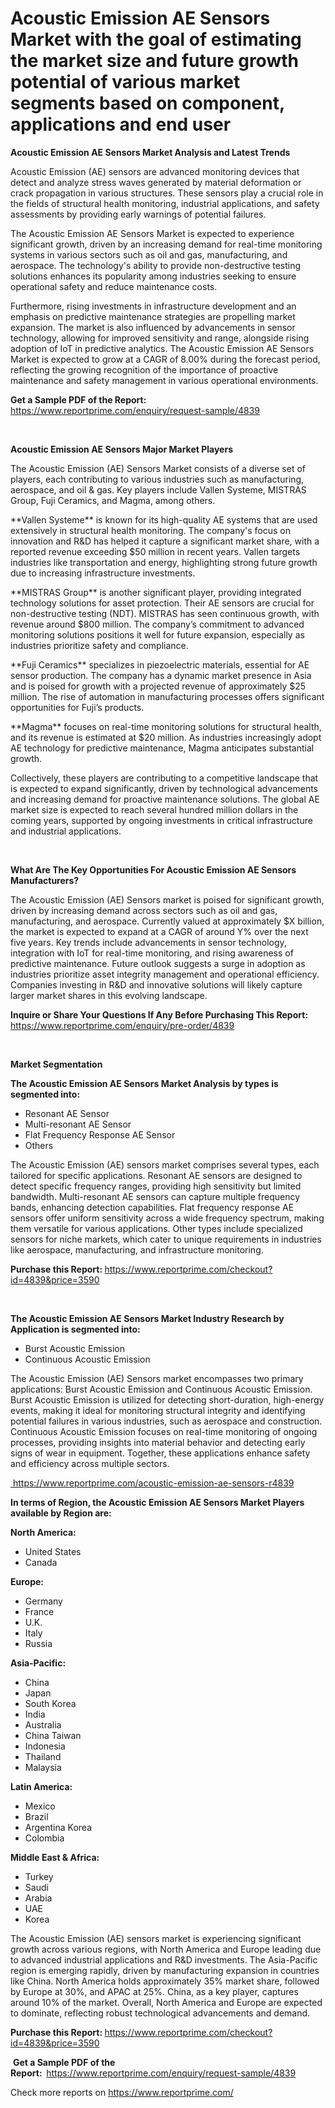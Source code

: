 <p><h1>Acoustic Emission AE Sensors Market with the goal of estimating the market size and future growth potential of various market segments based on component, applications and end user</h1></p><p><strong>Acoustic Emission AE Sensors Market Analysis and Latest Trends</strong></p>
<p><p>Acoustic Emission (AE) sensors are advanced monitoring devices that detect and analyze stress waves generated by material deformation or crack propagation in various structures. These sensors play a crucial role in the fields of structural health monitoring, industrial applications, and safety assessments by providing early warnings of potential failures. </p><p>The Acoustic Emission AE Sensors Market is expected to experience significant growth, driven by an increasing demand for real-time monitoring systems in various sectors such as oil and gas, manufacturing, and aerospace. The technology's ability to provide non-destructive testing solutions enhances its popularity among industries seeking to ensure operational safety and reduce maintenance costs. </p><p>Furthermore, rising investments in infrastructure development and an emphasis on predictive maintenance strategies are propelling market expansion. The market is also influenced by advancements in sensor technology, allowing for improved sensitivity and range, alongside rising adoption of IoT in predictive analytics. The Acoustic Emission AE Sensors Market is expected to grow at a CAGR of 8.00% during the forecast period, reflecting the growing recognition of the importance of proactive maintenance and safety management in various operational environments.</p></p>
<p><strong>Get a Sample PDF of the Report:&nbsp;</strong> <a href="https://www.reportprime.com/enquiry/request-sample/4839?utm_campaign=3015&utm_medium=2&utm_source=Github&utm_content=ia&utm_term=19032025&utm_id=acoustic-emission-ae-sensors">https://www.reportprime.com/enquiry/request-sample/4839</a></p>
<p>&nbsp;</p>
<p><strong>Acoustic Emission AE Sensors Major Market Players</strong></p>
<p><p>The Acoustic Emission (AE) Sensors Market consists of a diverse set of players, each contributing to various industries such as manufacturing, aerospace, and oil & gas. Key players include Vallen Systeme, MISTRAS Group, Fuji Ceramics, and Magma, among others. </p><p>**Vallen Systeme** is known for its high-quality AE systems that are used extensively in structural health monitoring. The company's focus on innovation and R&D has helped it capture a significant market share, with a reported revenue exceeding $50 million in recent years. Vallen targets industries like transportation and energy, highlighting strong future growth due to increasing infrastructure investments.</p><p>**MISTRAS Group** is another significant player, providing integrated technology solutions for asset protection. Their AE sensors are crucial for non-destructive testing (NDT). MISTRAS has seen continuous growth, with revenue around $800 million. The company’s commitment to advanced monitoring solutions positions it well for future expansion, especially as industries prioritize safety and compliance.</p><p>**Fuji Ceramics** specializes in piezoelectric materials, essential for AE sensor production. The company has a dynamic market presence in Asia and is poised for growth with a projected revenue of approximately $25 million. The rise of automation in manufacturing processes offers significant opportunities for Fuji’s products.</p><p>**Magma** focuses on real-time monitoring solutions for structural health, and its revenue is estimated at $20 million. As industries increasingly adopt AE technology for predictive maintenance, Magma anticipates substantial growth.</p><p>Collectively, these players are contributing to a competitive landscape that is expected to expand significantly, driven by technological advancements and increasing demand for proactive maintenance solutions. The global AE market size is expected to reach several hundred million dollars in the coming years, supported by ongoing investments in critical infrastructure and industrial applications.</p></p>
<p>&nbsp;</p>
<p><strong>What Are The Key Opportunities For Acoustic Emission AE Sensors Manufacturers?</strong></p>
<p><p>The Acoustic Emission (AE) Sensors market is poised for significant growth, driven by increasing demand across sectors such as oil and gas, manufacturing, and aerospace. Currently valued at approximately $X billion, the market is expected to expand at a CAGR of around Y% over the next five years. Key trends include advancements in sensor technology, integration with IoT for real-time monitoring, and rising awareness of predictive maintenance. Future outlook suggests a surge in adoption as industries prioritize asset integrity management and operational efficiency. Companies investing in R&D and innovative solutions will likely capture larger market shares in this evolving landscape.</p></p>
<p><strong>Inquire or Share Your Questions If Any Before Purchasing This Report:</strong> <a href="https://www.reportprime.com/enquiry/pre-order/4839?utm_campaign=3015&utm_medium=2&utm_source=Github&utm_content=ia&utm_term=19032025&utm_id=acoustic-emission-ae-sensors">https://www.reportprime.com/enquiry/pre-order/4839</a></p>
<p>&nbsp;</p>
<p><strong>Market Segmentation</strong></p>
<p><strong>The Acoustic Emission AE Sensors Market Analysis by types is segmented into:</strong></p>
<p><ul><li>Resonant AE Sensor</li><li>Multi-resonant AE Sensor</li><li>Flat Frequency Response AE Sensor</li><li>Others</li></ul></p>
<p><p>The Acoustic Emission (AE) sensors market comprises several types, each tailored for specific applications. Resonant AE sensors are designed to detect specific frequency ranges, providing high sensitivity but limited bandwidth. Multi-resonant AE sensors can capture multiple frequency bands, enhancing detection capabilities. Flat frequency response AE sensors offer uniform sensitivity across a wide frequency spectrum, making them versatile for various applications. Other types include specialized sensors for niche markets, which cater to unique requirements in industries like aerospace, manufacturing, and infrastructure monitoring.</p></p>
<p><strong>Purchase this Report:&nbsp;</strong><a href="https://www.reportprime.com/checkout?id=4839&price=3590&utm_campaign=3015&utm_medium=2&utm_source=Github&utm_content=ia&utm_term=19032025&utm_id=acoustic-emission-ae-sensors">https://www.reportprime.com/checkout?id=4839&price=3590</a></p>
<p>&nbsp;</p>
<p><strong>The Acoustic Emission AE Sensors Market Industry Research by Application is segmented into:</strong></p>
<p><ul><li>Burst Acoustic Emission</li><li>Continuous Acoustic Emission</li></ul></p>
<p><p>The Acoustic Emission (AE) Sensors market encompasses two primary applications: Burst Acoustic Emission and Continuous Acoustic Emission. Burst Acoustic Emission is utilized for detecting short-duration, high-energy events, making it ideal for monitoring structural integrity and identifying potential failures in various industries, such as aerospace and construction. Continuous Acoustic Emission focuses on real-time monitoring of ongoing processes, providing insights into material behavior and detecting early signs of wear in equipment. Together, these applications enhance safety and efficiency across multiple sectors.</p></p>
<p><a href="https://www.reportprime.com/acoustic-emission-ae-sensors-r4839?utm_campaign=3015&utm_medium=2&utm_source=Github&utm_content=ia&utm_term=19032025&utm_id=acoustic-emission-ae-sensors">&nbsp;https://www.reportprime.com/acoustic-emission-ae-sensors-r4839</a></p>
<p><strong>In terms of Region, the Acoustic Emission AE Sensors Market Players available by Region are:</strong></p>
<p>
    <p> <strong> North America: </strong>
        <ul>
            <li>United States</li>
            <li>Canada</li>
        </ul>
        </p> 
    <p> <strong> Europe: </strong>
        <ul>
            <li>Germany</li>
            <li>France</li>
            <li>U.K.</li>
            <li>Italy</li>
            <li>Russia</li>
        </ul>
        </p> 
    <p> <strong> Asia-Pacific: </strong>
        <ul>
            <li>China</li>
            <li>Japan</li>
            <li>South Korea</li>
            <li>India</li>
            <li>Australia</li>
            <li>China Taiwan</li>
            <li>Indonesia</li>
            <li>Thailand</li>
            <li>Malaysia</li>
        </ul>
        </p> 
    <p> <strong> Latin America: </strong>
        <ul>
            <li>Mexico</li>
            <li>Brazil</li>
            <li>Argentina Korea</li>
            <li>Colombia</li>
        </ul>
        </p> 
    <p> <strong> Middle East & Africa: </strong>
        <ul>
            <li>Turkey</li>
            <li>Saudi</li>
            <li>Arabia</li>
            <li>UAE</li>
            <li>Korea</li>
        </ul>
    </p>
    </p>
<p><p>The Acoustic Emission (AE) sensors market is experiencing significant growth across various regions, with North America and Europe leading due to advanced industrial applications and R&D investments. The Asia-Pacific region is emerging rapidly, driven by manufacturing expansion in countries like China. North America holds approximately 35% market share, followed by Europe at 30%, and APAC at 25%. China, as a key player, captures around 10% of the market. Overall, North America and Europe are expected to dominate, reflecting robust technological advancements and demand.</p></p>
<p><strong>Purchase this Report: </strong><a href="https://www.reportprime.com/checkout?id=4839&price=3590&utm_campaign=3015&utm_medium=2&utm_source=Github&utm_content=ia&utm_term=19032025&utm_id=acoustic-emission-ae-sensors">https://www.reportprime.com/checkout?id=4839&price=3590</a></p>
<p>&nbsp;<strong>Get a Sample PDF of the Report:&nbsp;&nbsp;</strong><a href="https://www.reportprime.com/enquiry/request-sample/4839?utm_campaign=3015&utm_medium=2&utm_source=Github&utm_content=ia&utm_term=19032025&utm_id=acoustic-emission-ae-sensors">https://www.reportprime.com/enquiry/request-sample/4839</a></p>
<p><strong></strong></p>
<p>Check more reports on <a href="https://www.reportprime.com/?utm_campaign=3015&utm_medium=2&utm_source=Github&utm_content=ia&utm_term=19032025&utm_id=acoustic-emission-ae-sensors">https://www.reportprime.com/</a></p>
